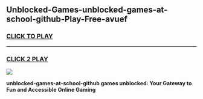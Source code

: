 
## Unblocked-Games-unblocked-games-at-school-github-Play-Free-avuef
<h3>
<a href="https://premium76.site?title=unblocked-games-at-school-github&ref=20A">CLICK TO PLAY</a></h3>
<hr>

<h3>
<a href="https://premium76.site?title=unblocked-games-at-school-github&ref=20A">CLICK 2 PLAY</a>
  
</h3>

<a href="https://premium76.site?title=unblocked-games-at-school-github&ref=20A"><img src="https://clearcache.store/games.png"></a>


**unblocked-games-at-school-github games unblocked: Your Gateway to Fun and Accessible Online Gaming**
